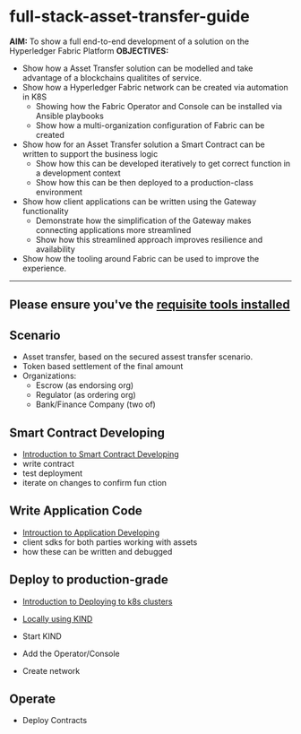 # full-stack-asset-transfer-guide

**AIM:** To show a full end-to-end development of a solution on the Hyperledger Fabric Platform
**OBJECTIVES:** 

- Show how a Asset Transfer solution can be modelled and take advantage of a blockchains qualitites of service.
- Show how a Hyperledger Fabric network can be created via automation in K8S
	- Showing how the Fabric Operator and Console can be installed via Ansible playbooks
	- Show how a multi-organization configuration of Fabric can be created
- Show how for an Asset Transfer solution a Smart Contract can be written to support the business logic
	- Show how this can be developed iteratively to get correct function in a development context
	- Show how this can be then deployed to a production-class environment
- Show how client applications can be written using the Gateway functionality
	- Demonstrate how the simplification of the Gateway makes connecting applications more streamlined
	- Show how this streamlined approach improves resilience and availability
- Show how the tooling around Fabric can be used to improve the experience.

---
Please ensure you've the [requisite tools installed](./SETUP.md)
---
## Scenario

- Asset transfer, based on the secured assest transfer scenario.
- Token based settlement of the final amount
- Organizations: 
    - Escrow (as endorsing org)
    - Regulator (as ordering org)
    - Bank/Finance Company (two of)


## Smart Contract Developing

- [Introduction to Smart Contract Developing](./docs/SmartContractDev/00-Introduction.md)
- write contract
- test deployment
- iterate on changes to confirm fun ction

## Write Application Code

- [Introuction to Application Developing](./docs/ApplicationDev/00-introduction.md)
- client sdks for both parties working with assets
- how these can be written and debugged

## Deploy to production-grade

- [Introduction to Deploying to k8s clusters](./docs/k8sProduction/00-Introduction.md)
- [Locally using KIND](./docs/k8sProduction/01-KINDOpenSourcFabricStack.md)


- Start KIND
- Add the Operator/Console
- Create network

## Operate

- Deploy Contracts


